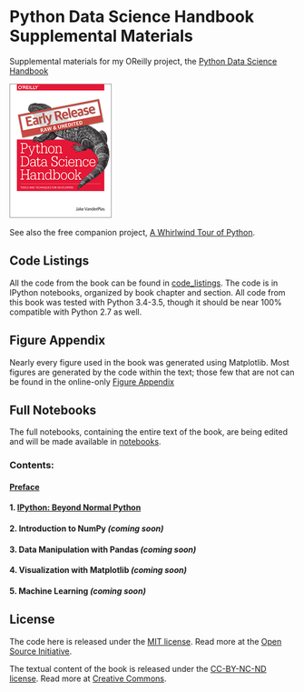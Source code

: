 # Python Data Science Handbook Supplemental Materials

Supplemental materials for my OReilly project, the
[Python Data Science Handbook](http://shop.oreilly.com/product/0636920034919.do)

![cover image](cover-early-release.jpg)

See also the free companion project, [A Whirlwind Tour of Python](https://github.com/jakevdp/WhirlwindTourOfPython).


## Code Listings

All the code from the book can be found in [code_listings](code_listings).
The code is in IPython notebooks, organized by book chapter and section.
All code from this book was tested with Python 3.4-3.5, though it should be
near 100% compatible with Python 2.7 as well.


## Figure Appendix

Nearly every figure used in the book was generated using Matplotlib.
Most figures are generated by the code within the text; those few that are not
can be found in the online-only [Figure Appendix](figure_appendix/06.00-Figure-Code.ipynb)


## Full Notebooks

The full notebooks, containing the entire text of the book, are being edited and will be made available in [notebooks](notebooks).

### Contents:

#### [Preface](notebooks/00.00-Preface.ipynb) 
#### 1. [IPython: Beyond Normal Python](notebooks/01.00-IPython-Beyond-Normal-Python.ipynb)
#### 2. Introduction to NumPy *(coming soon)*
#### 3. Data Manipulation with Pandas *(coming soon)*
#### 4. Visualization with Matplotlib *(coming soon)*
#### 5. Machine Learning *(coming soon)*


## License
The code here is released under the [MIT license](LICENSE-CODE). Read more at the [Open Source Initiative](https://opensource.org/licenses/MIT).

The textual content of the book is released under the [CC-BY-NC-ND license](LICENSE-TEXT). Read more at [Creative Commons](https://creativecommons.org/licenses/by-nc-nd/3.0/us/legalcode).
